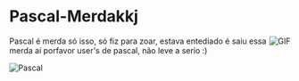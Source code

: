 # Pascal-Merdakkj

<img align="right" alt="GIF" src="https://i.pinimg.com/originals/c3/e6/37/c3e637977e589713de7bf4d1fd6f7bfe.jpg" />
Pascal é merda só isso, só fiz para zoar, estava entediado é saiu essa merda aí porfavor user's de pascal, não leve a serio :)

  ![Pascal](https://img.shields.io/badge/-Pascal-black?style=flat&logo=pascal)
